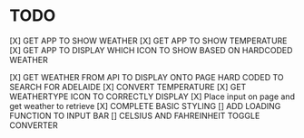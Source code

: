 # TODO

[X] GET APP TO SHOW WEATHER
[X] GET APP TO SHOW TEMPERATURE
[X] GET APP TO DISPLAY WHICH ICON TO SHOW BASED ON HARDCODED WEATHER

[X] GET WEATHER FROM API TO DISPLAY ONTO PAGE HARD CODED TO SEARCH FOR ADELAIDE
[X] CONVERT TEMPERATURE
[X] GET WEATHERTYPE ICON TO CORRECTLY DISPLAY
[X] Place input on page and get weather to retrieve
[X] COMPLETE BASIC STYLING
[] ADD LOADING FUNCTION TO INPUT BAR
[] CELSIUS AND FAHREINHEIT TOGGLE CONVERTER
